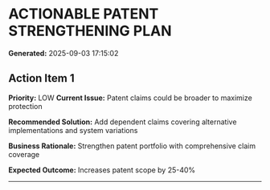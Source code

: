 # ACTIONABLE PATENT STRENGTHENING PLAN

**Generated:** 2025-09-03 17:15:02

## Action Item 1
**Priority:** LOW
**Current Issue:** Patent claims could be broader to maximize protection

**Recommended Solution:**
Add dependent claims covering alternative implementations and system variations

**Business Rationale:**
Strengthen patent portfolio with comprehensive claim coverage

**Expected Outcome:**
Increases patent scope by 25-40%

---

